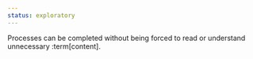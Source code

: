 ```yaml
---
status: exploratory
---
```


Processes can be completed without being forced to read or understand unnecessary :term[content].
